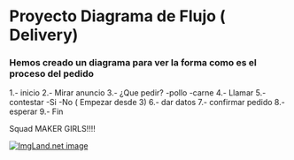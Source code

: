 # Proyecto Diagrama de Flujo ( Delivery)
### Hemos creado un diagrama para ver la forma como es el proceso del pedido

1.- inicio 
2.- Mirar anuncio 
3.- ¿Que pedir?
 -pollo
 -carne
4.- Llamar
5.- contestar
 -Si
 -No ( Empezar desde 3)
6.- dar datos
7.- confirmar pedido
8.- esperar
9.- Fin


Squad MAKER GIRLS!!!!

<a href="http://1.1m.yt/ZvR7QeW.jpg" target="_blank"><img src="http://1.1m.yt/ZvR7QeW.jpg" alt="ImgLand.net image" /></a>
